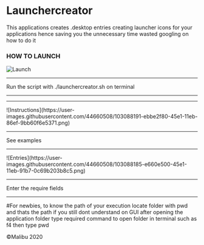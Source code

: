# Launchercreator
This applications creates .desktop entries creating launcher icons for your applications hence saving you the unnecessary time wasted googling on how to do it


### HOW TO LAUNCH
![Launch](https://user-images.githubusercontent.com/44660508/103088181-e4972180-45e1-11eb-8755-4cf9f6eb5403.png)

<hr>
Run the script with ./launchercreator.sh on terminal
<hr>
<hr>
![Instructions](https://user-images.githubusercontent.com/44660508/103088191-ebbe2f80-45e1-11eb-86ef-9bb60f6e5371.png)
<hr>
See examples
<hr>
![Entries](https://user-images.githubusercontent.com/44660508/103088185-e660e500-45e1-11eb-91b7-0c69b203b8c5.png)
<hr>
Enter the require fields
<hr>


#For newbies, to know the path of your execution locate folder with pwd and thats the path
if you still dont understand on GUI after opening the application folder type required command to open folder in terminal such as f4 then type pwd

©Malibu 2020

